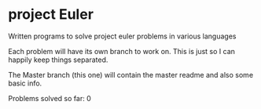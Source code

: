 # project Euler
Written programs to solve project euler problems in various languages

Each problem will have its own branch to work on. This is just so I can happily
keep things separated.

The Master branch (this one) will contain the master readme and also some basic
info.

Problems solved so far: 0
